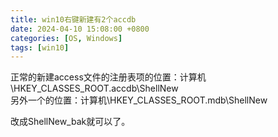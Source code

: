 ```yaml
---
title: win10右键新建有2个accdb
date: 2024-04-10 15:08:00 +0800
categories: [OS, Windows]
tags: [win10]
---
```


正常的新建access文件的注册表项的位置：计算机\HKEY_CLASSES_ROOT\.accdb\ShellNew  
另外一个的位置：计算机\HKEY_CLASSES_ROOT\.mdb\ShellNew  

改成ShellNew_bak就可以了。

